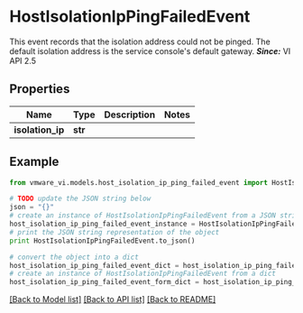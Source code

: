 # HostIsolationIpPingFailedEvent

This event records that the isolation address could not be pinged.  The default isolation address is the service console's default gateway.  ***Since:*** VI API 2.5 

## Properties
Name | Type | Description | Notes
------------ | ------------- | ------------- | -------------
**isolation_ip** | **str** |  | 

## Example

```python
from vmware_vi.models.host_isolation_ip_ping_failed_event import HostIsolationIpPingFailedEvent

# TODO update the JSON string below
json = "{}"
# create an instance of HostIsolationIpPingFailedEvent from a JSON string
host_isolation_ip_ping_failed_event_instance = HostIsolationIpPingFailedEvent.from_json(json)
# print the JSON string representation of the object
print HostIsolationIpPingFailedEvent.to_json()

# convert the object into a dict
host_isolation_ip_ping_failed_event_dict = host_isolation_ip_ping_failed_event_instance.to_dict()
# create an instance of HostIsolationIpPingFailedEvent from a dict
host_isolation_ip_ping_failed_event_form_dict = host_isolation_ip_ping_failed_event.from_dict(host_isolation_ip_ping_failed_event_dict)
```
[[Back to Model list]](../README.md#documentation-for-models) [[Back to API list]](../README.md#documentation-for-api-endpoints) [[Back to README]](../README.md)


